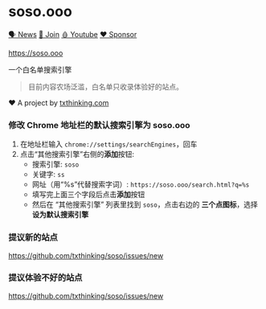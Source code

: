 # soso.ooo

[🗣 News](https://t.me/txthinking_news)
[💬 Join](https://join.txthinking.com)
[🩸 Youtube](https://www.youtube.com/txthinking) 
[❤️ Sponsor](https://github.com/sponsors/txthinking)

https://soso.ooo

一个白名单搜索引擎

> 目前内容农场泛滥，白名单只收录体验好的站点。

❤️ A project by [txthinking.com](https://www.txthinking.com)

### 修改 Chrome 地址栏的默认搜索引擎为 soso.ooo

1. 在地址栏输入 `chrome://settings/searchEngines`，回车
2. 点击“其他搜索引擎”右侧的**添加**按钮:
    - 搜索引擎: `soso`
    - 关键字: `ss`
    - 网址（用“%s”代替搜索字词）: `https://soso.ooo/search.html?q=%s`
    - 填写完上面三个字段后点击**添加**按钮
    - 然后在 “其他搜索引擎” 列表里找到 `soso`，点击右边的 **三个点图标**，选择 **设为默认搜索引擎**

### 提议新的站点

https://github.com/txthinking/soso/issues/new

### 提议体验不好的站点

https://github.com/txthinking/soso/issues/new
